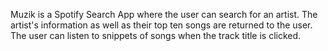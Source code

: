 Muzik is a Spotify Search App where the user can search for an artist.  The artist's information as well as their top ten songs are returned to the user.  The user can listen to snippets of songs when the track title is clicked.

